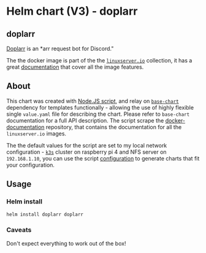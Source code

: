 # Helm chart (V3) - doplarr

## doplarr

[Doplarr](https://github.com/kiranshila/Doplarr) is an *arr request bot for Discord."

The the docker image is part of the the [`linuxserver.io`](https://www.linuxserver.io/) collection, it has a great [documentation](https://github.com/linuxserver/docker-doplarr) that cover all the image features.

## About

This chart was created with [Node.JS script](https://noygal.github.io/helm//scripts/nodejs), and relay on [`base-chart`](https://noygal.github.io/helm//base-chart) dependency for templates functionally - allowing the use of highly flexible single `value.yaml` file for describing the chart. Please refer to `base-chart` documentation for a full API description. The script scrape the [docker-documentation](https://github.com/linuxserver/docker-documentation) repository, that contains the documentation for all the `linuxserver.io` images.

The the default values for the script are set to my local network configuration - [`k3s`](https://k3s.io/) cluster on raspberry pi 4 and NFS server on `192.168.1.10`, you can use the script [configuration](https://noygal.github.io/helm//scripts/nodejs/config.js) to generate charts that fit your configuration.


## Usage

### Helm install

```bash
helm install doplarr doplarr
```

### Caveats

Don't expect everything to work out of the box!
